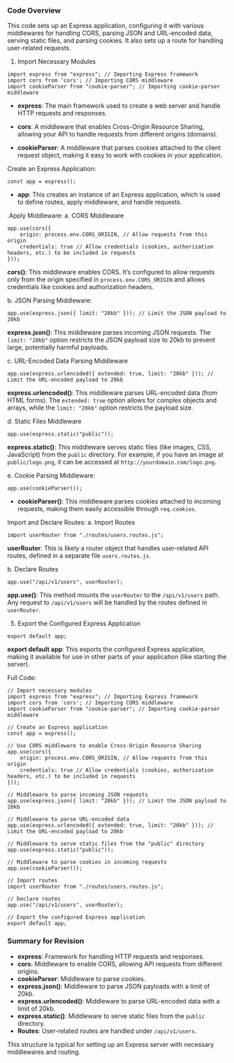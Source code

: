 ### **Code Overview**

This code sets up an Express application, configuring it with various middlewares for handling CORS, parsing JSON and URL-encoded data, serving static files, and parsing cookies. It also sets up a route for handling user-related requests.

1. Import Necessary Modules

```
import express from "express"; // Importing Express framework
import cors from 'cors'; // Importing CORS middleware
import cookieParser from "cookie-parser"; // Importing cookie-parser middleware

```

- **express**: The main framework used to create a web server and handle HTTP requests and responses.
    
- **cors**: A middleware that enables Cross-Origin Resource Sharing, allowing your API to handle requests from different origins (domains).
    
- **cookieParser**: A middleware that parses cookies attached to the client request object, making it easy to work with cookies in your application.

Create an Express Application:

```
const app = express();

```

- **app**: This creates an instance of an Express application, which is used to define routes, apply middleware, and handle requests.

.Apply Middleware:
a. CORS Middleware
```
app.use(cors({
    origin: process.env.CORS_ORIGIN, // Allow requests from this origin
    credentials: true // Allow credentials (cookies, authorization headers, etc.) to be included in requests
}));

```

**cors()**: This middleware enables CORS. It’s configured to allow requests only from the origin specified in `process.env.CORS_ORIGIN` and allows credentials like cookies and authorization headers.

b. JSON Parsing Middleware:

```
app.use(express.json({ limit: "20kb" })); // Limit the JSON payload to 20kb

```

**express.json()**: This middleware parses incoming JSON requests. The `limit: "20kb"` option restricts the JSON payload size to 20kb to prevent large, potentially harmful payloads.

c. URL-Encoded Data Parsing Middleware
```
app.use(express.urlencoded({ extended: true, limit: "20kb" })); // Limit the URL-encoded payload to 20kb

```

**express.urlencoded()**: This middleware parses URL-encoded data (from HTML forms). The `extended: true` option allows for complex objects and arrays, while the `limit: "20kb"` option restricts the payload size.

d. Static Files Middleware
```
app.use(express.static("public"));

```
**express.static()**: This middleware serves static files (like images, CSS, JavaScript) from the `public` directory. For example, if you have an image at `public/logo.png`, it can be accessed at `http://yourdomain.com/logo.png`.

e. Cookie Parsing Middleware:
```
app.use(cookieParser());

```

- **cookieParser()**: This middleware parses cookies attached to incoming requests, making them easily accessible through `req.cookies`.

Import and Declare Routes:
a. Import Routes

```
import userRouter from "./routes/users.routes.js";

```

**userRouter**: This is likely a router object that handles user-related API routes, defined in a separate file `users.routes.js`.

b. Declare Routes
```
app.use("/api/v1/users", userRouter);

```
**app.use()**: This method mounts the `userRouter` to the `/api/v1/users` path. Any request to `/api/v1/users` will be handled by the routes defined in `userRouter`.

5. Export the Configured Express Application

```
export default app;

```

**export default app**: This exports the configured Express application, making it available for use in other parts of your application (like starting the server).

Full Code:
```
// Import necessary modules
import express from "express"; // Importing Express framework
import cors from 'cors'; // Importing CORS middleware
import cookieParser from "cookie-parser"; // Importing cookie-parser middleware

// Create an Express application
const app = express();

// Use CORS middleware to enable Cross-Origin Resource Sharing
app.use(cors({
    origin: process.env.CORS_ORIGIN, // Allow requests from this origin
    credentials: true // Allow credentials (cookies, authorization headers, etc.) to be included in requests
}));

// Middleware to parse incoming JSON requests
app.use(express.json({ limit: "20kb" })); // Limit the JSON payload to 20kb

// Middleware to parse URL-encoded data
app.use(express.urlencoded({ extended: true, limit: "20kb" })); // Limit the URL-encoded payload to 20kb

// Middleware to serve static files from the "public" directory
app.use(express.static("public"));

// Middleware to parse cookies in incoming requests
app.use(cookieParser());

// Import routes
import userRouter from "./routes/users.routes.js";

// Declare routes
app.use("/api/v1/users", userRouter);

// Export the configured Express application
export default app;

```

### **Summary for Revision**

- **express**: Framework for handling HTTP requests and responses.
- **cors**: Middleware to enable CORS, allowing API requests from different origins.
- **cookieParser**: Middleware to parse cookies.
- **express.json()**: Middleware to parse JSON payloads with a limit of 20kb.
- **express.urlencoded()**: Middleware to parse URL-encoded data with a limit of 20kb.
- **express.static()**: Middleware to serve static files from the `public` directory.
- **Routes**: User-related routes are handled under `/api/v1/users`.

This structure is typical for setting up an Express server with necessary middlewares and routing.